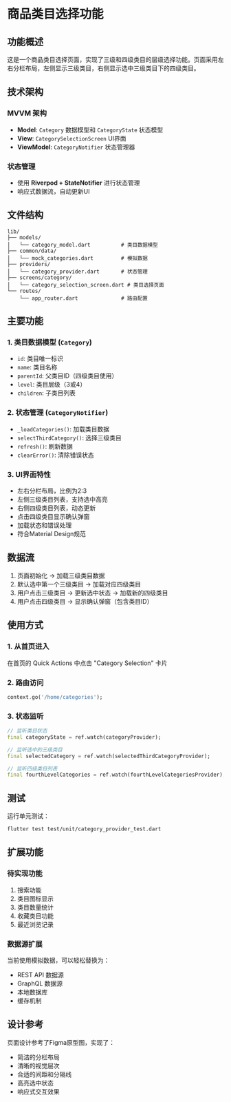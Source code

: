 # 商品类目选择功能

## 功能概述

这是一个商品类目选择页面，实现了三级和四级类目的层级选择功能。页面采用左右分栏布局，左侧显示三级类目，右侧显示选中三级类目下的四级类目。

## 技术架构

### MVVM 架构
- **Model**: `Category` 数据模型和 `CategoryState` 状态模型
- **View**: `CategorySelectionScreen` UI界面
- **ViewModel**: `CategoryNotifier` 状态管理器

### 状态管理
- 使用 **Riverpod + StateNotifier** 进行状态管理
- 响应式数据流，自动更新UI

## 文件结构

```
lib/
├── models/
│   └── category_model.dart          # 类目数据模型
├── common/data/
│   └── mock_categories.dart         # 模拟数据
├── providers/
│   └── category_provider.dart       # 状态管理
├── screens/category/
│   └── category_selection_screen.dart # 类目选择页面
└── routes/
    └── app_router.dart              # 路由配置
```

## 主要功能

### 1. 类目数据模型 (`Category`)
- `id`: 类目唯一标识
- `name`: 类目名称
- `parentId`: 父类目ID（四级类目使用）
- `level`: 类目层级（3或4）
- `children`: 子类目列表

### 2. 状态管理 (`CategoryNotifier`)
- `_loadCategories()`: 加载类目数据
- `selectThirdCategory()`: 选择三级类目
- `refresh()`: 刷新数据
- `clearError()`: 清除错误状态

### 3. UI界面特性
- 左右分栏布局，比例为2:3
- 左侧三级类目列表，支持选中高亮
- 右侧四级类目列表，动态更新
- 点击四级类目显示确认弹窗
- 加载状态和错误处理
- 符合Material Design规范

## 数据流

1. 页面初始化 → 加载三级类目数据
2. 默认选中第一个三级类目 → 加载对应四级类目
3. 用户点击三级类目 → 更新选中状态 → 加载新的四级类目
4. 用户点击四级类目 → 显示确认弹窗（包含类目ID）

## 使用方式

### 1. 从首页进入
在首页的 Quick Actions 中点击 "Category Selection" 卡片

### 2. 路由访问
```dart
context.go('/home/categories');
```

### 3. 状态监听
```dart
// 监听类目状态
final categoryState = ref.watch(categoryProvider);

// 监听选中的三级类目
final selectedCategory = ref.watch(selectedThirdCategoryProvider);

// 监听四级类目列表
final fourthLevelCategories = ref.watch(fourthLevelCategoriesProvider);
```

## 测试

运行单元测试：
```bash
flutter test test/unit/category_provider_test.dart
```

## 扩展功能

### 待实现功能
1. 搜索功能
2. 类目图标显示
3. 类目数量统计
4. 收藏类目功能
5. 最近浏览记录

### 数据源扩展
当前使用模拟数据，可以轻松替换为：
- REST API 数据源
- GraphQL 数据源
- 本地数据库
- 缓存机制

## 设计参考

页面设计参考了Figma原型图，实现了：
- 简洁的分栏布局
- 清晰的视觉层次
- 合适的间距和分隔线
- 高亮选中状态
- 响应式交互效果
